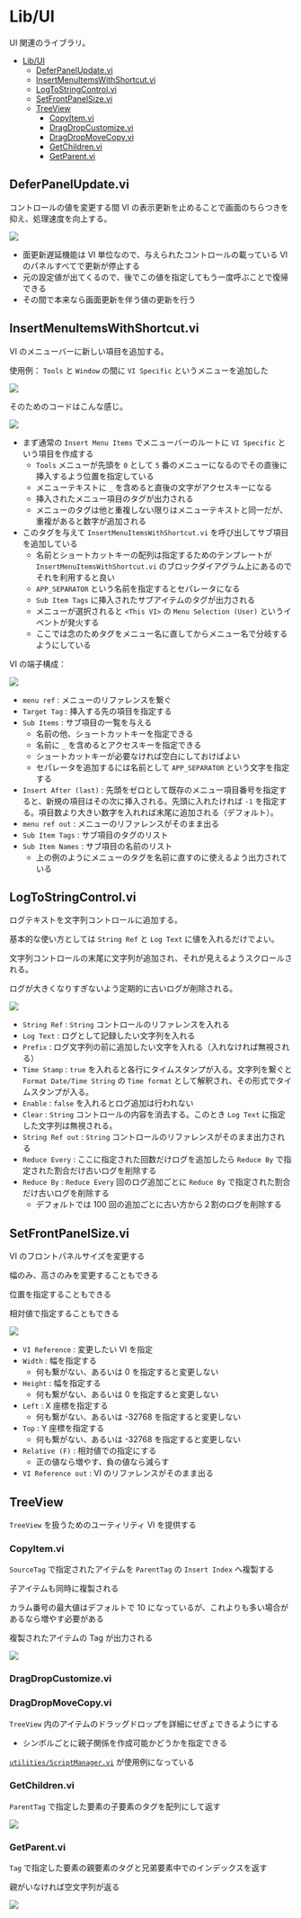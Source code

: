 Lib/UI
==

UI 関連のライブラリ。

- [Lib/UI](#libui)
  - [DeferPanelUpdate.vi](#deferpanelupdatevi)
  - [InsertMenuItemsWithShortcut.vi](#insertmenuitemswithshortcutvi)
  - [LogToStringControl.vi](#logtostringcontrolvi)
  - [SetFrontPanelSize.vi](#setfrontpanelsizevi)
  - [TreeView](#treeview)
    - [CopyItem.vi](#copyitemvi)
    - [DragDropCustomize.vi](#dragdropcustomizevi)
    - [DragDropMoveCopy.vi](#dragdropmovecopyvi)
    - [GetChildren.vi](#getchildrenvi)
    - [GetParent.vi](#getparentvi)

DeferPanelUpdate.vi
--

コントロールの値を変更する間 VI の表示更新を止めることで画面のちらつきを抑え、処理速度を向上する。

![](image4md/example-DeferePanelUpdate.png)

- 面更新遅延機能は VI 単位なので、与えられたコントロールの載っている VI のパネルすべてで更新が停止する
- 元の設定値が出てくるので、後でこの値を指定してもう一度呼ぶことで復帰できる
- その間で本来なら画面更新を伴う値の更新を行う

InsertMenuItemsWithShortcut.vi
--

VI のメニューバーに新しい項目を追加する。

使用例： `Tools` と `Window` の間に `VI Specific` というメニューを追加した

![](image4md/example-InsertMenubarItem2.png)

そのためのコードはこんな感じ。

![](image4md/example-InsertMenuItemsWithShortcut.png)

- まず通常の `Insert Menu Items` でメニューバーのルートに `VI Specific` という項目を作成する
  - `Tools` メニューが先頭を `0` として `5` 番のメニューになるのでその直後に挿入するよう位置を指定している
  - メニューテキストに `_` を含めると直後の文字がアクセスキーになる
  - 挿入されたメニュー項目のタグが出力される
  - メニューのタグは他と重複しない限りはメニューテキストと同一だが、重複があると数字が追加される
- このタグを与えて `InsertMenuItemsWithShortcut.vi` を呼び出してサブ項目を追加している
  - 名前とショートカットキーの配列は指定するためのテンプレートが `InsertMenuItemsWithShortcut.vi` のブロックダイアグラム上にあるのでそれを利用すると良い
  - `APP_SEPARATOR` という名前を指定するとセパレータになる
  - `Sub Item Tags` に挿入されたサブアイテムのタグが出力される
  - メニューが選択されると `<This VI>` の `Menu Selection (User)` というイベントが発火する
  - ここでは念のためタグをメニュー名に直してからメニュー名で分岐するようにしている

VI の端子構成：

![](image4md/pins-InsertMenuItemsWithShortcut.png)

- `menu ref` : メニューのリファレンスを繋ぐ
- `Target Tag` : 挿入する先の項目を指定する
- `Sub Items` : サブ項目の一覧を与える
  - 名前の他、ショートカットキーを指定できる
  - 名前に `_` を含めるとアクセスキーを指定できる
  - ショートカットキーが必要なければ空白にしておけばよい
  - セパレータを追加するには名前として `APP_SEPARATOR` という文字を指定する
- `Insert After (last)` : 先頭をゼロとして既存のメニュー項目番号を指定すると、新規の項目はその次に挿入される。先頭に入れたければ `-1` を指定する。項目数より大きい数字を入れれば末尾に追加される（デフォルト）。
- `menu ref out` : メニューのリファレンスがそのまま出る
- `Sub Item Tags` : サブ項目のタグのリスト
- `Sub Item Names` : サブ項目の名前のリスト
  - 上の例のようにメニューのタグを名前に直すのに使えるよう出力されている

LogToStringControl.vi
--

ログテキストを文字列コントロールに追加する。

基本的な使い方としては `String Ref` と `Log Text` に値を入れるだけでよい。

文字列コントロールの末尾に文字列が追加され、それが見えるようスクロールされる。

ログが大きくなりすぎないよう定期的に古いログが削除される。

![](image4md/panel-LogToStringControl.png)

- `String Ref` : `String` コントロールのリファレンスを入れる
- `Log Text` : ログとして記録したい文字列を入れる
- `Prefix` : ログ文字列の前に追加したい文字を入れる（入れなければ無視される）
- `Time Stamp` : `true` を入れると各行にタイムスタンプが入る。文字列を繋ぐと `Format Date/Time String` の `Time format` として解釈され、その形式でタイムスタンプが入る。
- `Enable` : `false` を入れるとログ追加は行われない
- `Clear` : `String` コントロールの内容を消去する。このとき `Log Text` に指定した文字列は無視される。
- `String Ref out` : `String` コントロールのリファレンスがそのまま出力される
- `Reduce Every` : ここに指定された回数だけログを追加したら `Reduce By` で指定された割合だけ古いログを削除する
- `Reduce By` : `Reduce Every` 回のログ追加ごとに `Reduce By` で指定された割合だけ古いログを削除する
  - デフォルトでは 100 回の追加ごとに古い方から２割のログを削除する

SetFrontPanelSize.vi
--

VI のフロントパネルサイズを変更する

幅のみ、高さのみを変更することもできる

位置を指定することもできる

相対値で指定することもできる

![](image4md/panel-SetFrontPanelSize.png)

- `VI Reference` : 変更したい VI を指定
- `Width` : 幅を指定する
  - 何も繋がない、あるいは 0 を指定すると変更しない
- `Height` : 幅を指定する
  - 何も繋がない、あるいは 0 を指定すると変更しない
- `Left` : X 座標を指定する
  - 何も繋がない、あるいは -32768 を指定すると変更しない
- `Top` : Y 座標を指定する
  - 何も繋がない、あるいは -32768 を指定すると変更しない
- `Relative (F)` : 相対値での指定にする
  - 正の値なら増やす、負の値なら減らす
- `VI Reference out` : VI のリファレンスがそのまま出る

TreeView
--

`TreeView` を扱うためのユーティリティ VI を提供する

### CopyItem.vi

`SourceTag` で指定されたアイテムを `ParentTag` の `Insert Index` へ複製する

子アイテムも同時に複製される

カラム番号の最大値はデフォルトで 10 になっているが、これよりも多い場合があるなら増やす必要がある

複製されたアイテムの Tag が出力される

![](image4md/panel-TreeViewCopyItem.png)

### DragDropCustomize.vi
### DragDropMoveCopy.vi

`TreeView` 内のアイテムのドラッグドロップを詳細にせぎょできるようにする

- シンボルごとに親子関係を作成可能かどうかを指定できる

[`utilities/ScriptManager.vi`](../../utilities/ScriptManager.vi) が使用例になっている


### GetChildren.vi

`ParentTag` で指定した要素の子要素のタグを配列にして返す

![](image4md/panel-TreeViewGetChildren.png)

### GetParent.vi

`Tag` で指定した要素の親要素のタグと兄弟要素中でのインデックスを返す

親がいなければ空文字列が返る

![](image4md/panel-TreeViewGetParent.png)


